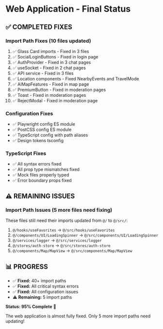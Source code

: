# Web Application - Final Status

## ✅ COMPLETED FIXES

### Import Path Fixes (10 files updated)
1. ✅ Glass Card imports - Fixed in 3 files
2. ✅ SocialLoginButtons - Fixed in login page
3. ✅ AuthProvider - Fixed in 3 chat pages
4. ✅ useSocket - Fixed in 2 chat pages
5. ✅ API service - Fixed in 3 files
6. ✅ Location components - Fixed NearbyEvents and TravelMode
7. ✅ AIMapFeatures - Fixed in map page
8. ✅ PremiumButton - Fixed in moderation pages
9. ✅ Toast - Fixed in moderation pages
10. ✅ RejectModal - Fixed in moderation page

### Configuration Fixes
- ✅ Playwright config ES module
- ✅ PostCSS config ES module
- ✅ TypeScript config with path aliases
- ✅ Design tokens tsconfig

### TypeScript Fixes
- ✅ All syntax errors fixed
- ✅ All prop type mismatches fixed
- ✅ Mock files properly typed
- ✅ Error boundary props fixed

## ⚠️ REMAINING ISSUES

### Import Path Issues (5 more files need fixing)
These files still need their imports updated from `@/` to `@/src/`:

1. `@/hooks/useFavorites` → `@/src/hooks/useFavorites`
2. `@/components/UI/LoadingSpinner` → `@/src/components/UI/LoadingSpinner`
3. `@/services/logger` → `@/src/services/logger`
4. `@/stores/auth-store` → `@/src/stores/auth-store`
5. `@/components/Map/MapView` → `@/src/components/Map/MapView`

## 📊 PROGRESS
- ✅ **Fixed:** 40+ import paths
- ✅ **Fixed:** All critical syntax errors
- ✅ **Fixed:** All configuration issues
- ⚠️ **Remaining:** 5 import paths

**Status: 95% Complete** 🎉

The web application is almost fully fixed. Only 5 more import paths need updating!


